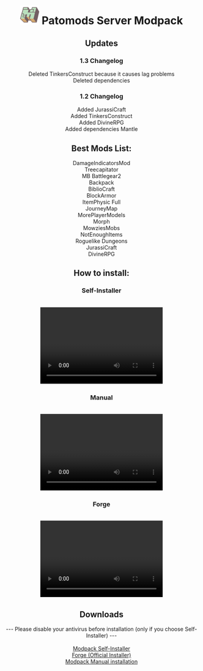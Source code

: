 <header>
<h1><img src="minecraft-logo.png" alt="Logo" width="50" height="50"> Patomods Server Modpack</h1>
  <h2>Updates</h2>
  <h3>1.3 Changelog</h3>
  Deleted TinkersConstruct because it causes lag problems<br />
  Deleted dependencies
  <h3>1.2 Changelog</h3>
  Added JurassiCraft<br />
  Added TinkersConstruct<br />
  Added DivineRPG<br />
  Added dependencies Mantle
  <h2>Best Mods List:</h2>
  DamageIndicatorsMod<br />
  Treecapitator<br />
  MB Battlegear2<br />
  Backpack<br />
  BiblioCraft<br />
  BlockArmor<br />
  ItemPhysic Full<br />
  JourneyMap<br />
  MorePlayerModels<br />
  Morph<br />
  MowziesMobs<br />
  NotEnoughItems<br />
  Roguelike Dungeons<br />
  JurassiCraft<br />
  DivineRPG<br />
<h2>How to install:</h2>
  <h3>Self-Installer</h3><br />
  <video src="mods_install.mp4" width="320" height="200" controls preload></video><br />
  <h3>Manual</h3><br />
  <video src="manual_install.mp4" width="320" height="200" controls preload></video><br />
  <h3>Forge</h3><br />
  <video src="forge_install.mp4" width="320" height="200" controls preload></video><br />
<h2>Downloads</h2>
  --- Please disable your antivirus before installation (only if you choose Self-Installer) ---<br />
  <br />
  <a href="https://github.com/Patomods/Patomods.github.io/releases/download/v1.3/Modpack-Installer-v1.3.exe">Modpack Self-Installer</a><br />
  <a href="Forge.exe">Forge (Official Installer)</a><br />
  <a href="https://github.com/Patomods/Patomods.github.io/releases/download/v1.3/Modpack.Manual-Install-v1.3.rar">Modpack Manual installation</a><br />
</header>
